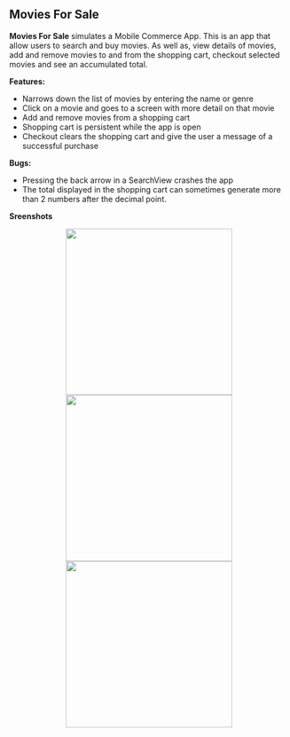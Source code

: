 ## Movies For Sale

**Movies For Sale** simulates a Mobile Commerce App. This is an app that allow users to search and buy movies. As well as, view details of movies, add and remove movies to and from the shopping cart, checkout selected movies and see an accumulated total.

**Features:**

- Narrows down the list of movies by entering the name or genre
- Click on a movie and goes to a screen with more detail on that movie
- Add and remove movies from a shopping cart
- Shopping cart is persistent while the app is open
- Checkout clears the shopping cart and give the user a message of a successful purchase

**Bugs:**

- Pressing the back arrow in a SearchView crashes the app
- The total displayed in the shopping cart can sometimes generate more than 2 numbers after the decimal point.

**Sreenshots**
<p align="center">
  <img src="Screenshot_1478805566.png" height="300px" /> <img src="Screenshot_1478805599.png" height="300px" /> <img src="Screenshot_1478805626.png" height="300px" />
</p>